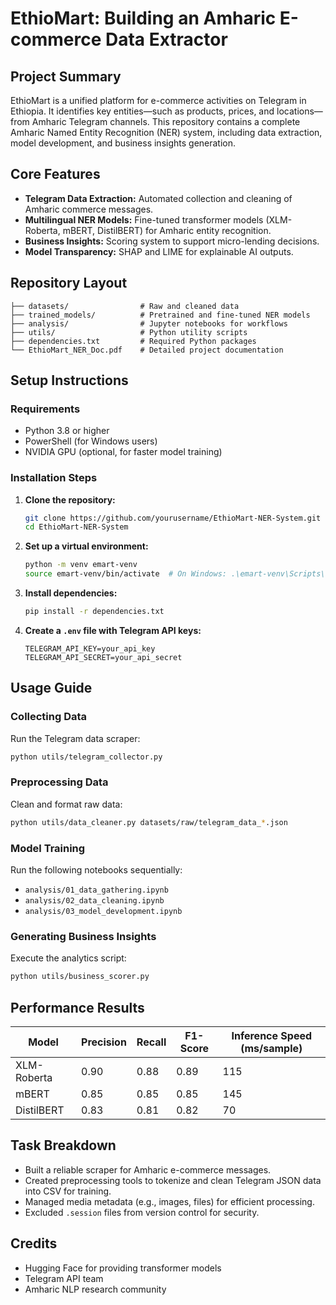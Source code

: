 ﻿# EthioMart: Building an Amharic E-commerce Data Extractor

## Project Summary

EthioMart is a unified platform for e-commerce activities on Telegram in Ethiopia. It identifies key entities—such as products, prices, and locations—from Amharic Telegram channels. This repository contains a complete Amharic Named Entity Recognition (NER) system, including data extraction, model development, and business insights generation.

## Core Features

- **Telegram Data Extraction:** Automated collection and cleaning of Amharic commerce messages.
- **Multilingual NER Models:** Fine-tuned transformer models (XLM-Roberta, mBERT, DistilBERT) for Amharic entity recognition.
- **Business Insights:** Scoring system to support micro-lending decisions.
- **Model Transparency:** SHAP and LIME for explainable AI outputs.

## Repository Layout

```
├── datasets/                # Raw and cleaned data
├── trained_models/          # Pretrained and fine-tuned NER models
├── analysis/                # Jupyter notebooks for workflows
├── utils/                   # Python utility scripts
├── dependencies.txt         # Required Python packages
└── EthioMart_NER_Doc.pdf    # Detailed project documentation
```

## Setup Instructions

### Requirements

- Python 3.8 or higher
- PowerShell (for Windows users)
- NVIDIA GPU (optional, for faster model training)

### Installation Steps

1. **Clone the repository:**

   ```sh
   git clone https://github.com/yourusername/EthioMart-NER-System.git
   cd EthioMart-NER-System
   ```

2. **Set up a virtual environment:**

   ```sh
   python -m venv emart-venv
   source emart-venv/bin/activate  # On Windows: .\emart-venv\Scripts\activate
   ```

3. **Install dependencies:**

   ```sh
   pip install -r dependencies.txt
   ```

4. **Create a `.env` file with Telegram API keys:**
   ```
   TELEGRAM_API_KEY=your_api_key
   TELEGRAM_API_SECRET=your_api_secret
   ```

## Usage Guide

### Collecting Data

Run the Telegram data scraper:

```sh
python utils/telegram_collector.py
```

### Preprocessing Data

Clean and format raw data:

```sh
python utils/data_cleaner.py datasets/raw/telegram_data_*.json
```

### Model Training

Run the following notebooks sequentially:

- `analysis/01_data_gathering.ipynb`
- `analysis/02_data_cleaning.ipynb`
- `analysis/03_model_development.ipynb`

### Generating Business Insights

Execute the analytics script:

```sh
python utils/business_scorer.py
```

## Performance Results

| Model       | Precision | Recall | F1-Score | Inference Speed (ms/sample) |
| ----------- | --------- | ------ | -------- | --------------------------- |
| XLM-Roberta | 0.90      | 0.88   | 0.89     | 115                         |
| mBERT       | 0.85      | 0.85   | 0.85     | 145                         |
| DistilBERT  | 0.83      | 0.81   | 0.82     | 70                          |

## Task Breakdown

- Built a reliable scraper for Amharic e-commerce messages.
- Created preprocessing tools to tokenize and clean Telegram JSON data into CSV for training.
- Managed media metadata (e.g., images, files) for efficient processing.
- Excluded `.session` files from version control for security.

## Credits

- Hugging Face for providing transformer models
- Telegram API team
- Amharic NLP research community
